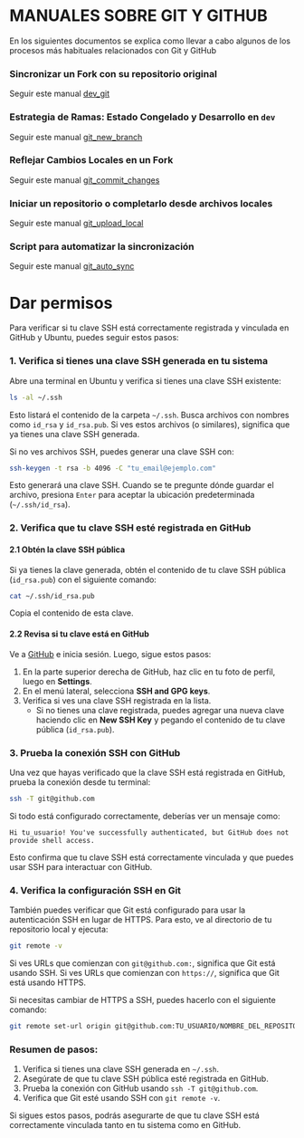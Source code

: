 # MANUALES SOBRE GIT Y GITHUB

En los siguientes documentos se explica como llevar a cabo algunos de los procesos más habituales relacionados con Git y GitHub

### Sincronizar un Fork con su repositorio original
Seguir este manual [dev_git](./dev_git.md)

### Estrategia de Ramas: Estado Congelado y Desarrollo en `dev`
Seguir este manual [git_new_branch](./git_new_branch.md)

### Reflejar Cambios Locales en un Fork
Seguir este manual [git_commit_changes](./git_commit_changes.md)

### Iniciar un repositorio o completarlo desde archivos locales
Seguir este manual [git_upload_local](./git_upload_local.md)

### Script para automatizar la sincronización
Seguir este manual [git_auto_sync](./git_auto_sync.md)


# Dar permisos
Para verificar si tu clave SSH está correctamente registrada y vinculada en GitHub y Ubuntu, puedes seguir estos pasos:

### 1. **Verifica si tienes una clave SSH generada en tu sistema**

Abre una terminal en Ubuntu y verifica si tienes una clave SSH existente:

```bash
ls -al ~/.ssh
```

Esto listará el contenido de la carpeta `~/.ssh`. Busca archivos con nombres como `id_rsa` y `id_rsa.pub`. Si ves estos archivos (o similares), significa que ya tienes una clave SSH generada.

Si no ves archivos SSH, puedes generar una clave SSH con:

```bash
ssh-keygen -t rsa -b 4096 -C "tu_email@ejemplo.com"
```

Esto generará una clave SSH. Cuando se te pregunte dónde guardar el archivo, presiona `Enter` para aceptar la ubicación predeterminada (`~/.ssh/id_rsa`).

### 2. **Verifica que tu clave SSH esté registrada en GitHub**

#### 2.1 **Obtén la clave SSH pública**

Si ya tienes la clave generada, obtén el contenido de tu clave SSH pública (`id_rsa.pub`) con el siguiente comando:

```bash
cat ~/.ssh/id_rsa.pub
```

Copia el contenido de esta clave.

#### 2.2 **Revisa si tu clave está en GitHub**

Ve a [GitHub](https://github.com) e inicia sesión. Luego, sigue estos pasos:

1. En la parte superior derecha de GitHub, haz clic en tu foto de perfil, luego en **Settings**.
2. En el menú lateral, selecciona **SSH and GPG keys**.
3. Verifica si ves una clave SSH registrada en la lista.
   - Si no tienes una clave registrada, puedes agregar una nueva clave haciendo clic en **New SSH Key** y pegando el contenido de tu clave pública (`id_rsa.pub`).

### 3. **Prueba la conexión SSH con GitHub**

Una vez que hayas verificado que la clave SSH está registrada en GitHub, prueba la conexión desde tu terminal:

```bash
ssh -T git@github.com
```

Si todo está configurado correctamente, deberías ver un mensaje como:

```
Hi tu_usuario! You've successfully authenticated, but GitHub does not provide shell access.
```

Esto confirma que tu clave SSH está correctamente vinculada y que puedes usar SSH para interactuar con GitHub.

### 4. **Verifica la configuración SSH en Git**

También puedes verificar que Git está configurado para usar la autenticación SSH en lugar de HTTPS. Para esto, ve al directorio de tu repositorio local y ejecuta:

```bash
git remote -v
```

Si ves URLs que comienzan con `git@github.com:`, significa que Git está usando SSH. Si ves URLs que comienzan con `https://`, significa que Git está usando HTTPS.

Si necesitas cambiar de HTTPS a SSH, puedes hacerlo con el siguiente comando:

```bash
git remote set-url origin git@github.com:TU_USUARIO/NOMBRE_DEL_REPOSITORIO.git
```

### Resumen de pasos:

1. Verifica si tienes una clave SSH generada en `~/.ssh`.
2. Asegúrate de que tu clave SSH pública esté registrada en GitHub.
3. Prueba la conexión con GitHub usando `ssh -T git@github.com`.
4. Verifica que Git esté usando SSH con `git remote -v`.

Si sigues estos pasos, podrás asegurarte de que tu clave SSH está correctamente vinculada tanto en tu sistema como en GitHub.
